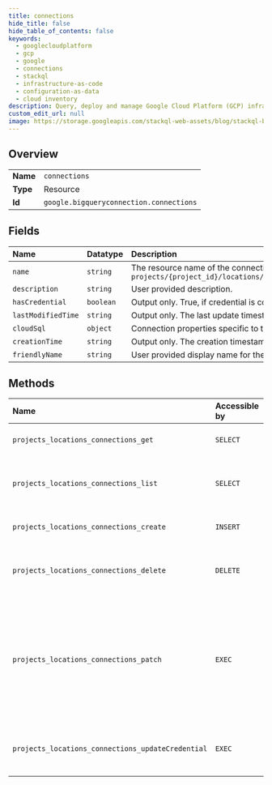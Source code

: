 ```yaml
---
title: connections
hide_title: false
hide_table_of_contents: false
keywords:
  - googlecloudplatform
  - gcp
  - google
  - connections
  - stackql
  - infrastructure-as-code
  - configuration-as-data
  - cloud inventory
description: Query, deploy and manage Google Cloud Platform (GCP) infrastructure and resources using SQL
custom_edit_url: null
image: https://storage.googleapis.com/stackql-web-assets/blog/stackql-blog-post-featured-image.png
---
```

  
    

## Overview
<table><tbody>
<tr><td><b>Name</b></td><td><code>connections</code></td></tr>
<tr><td><b>Type</b></td><td>Resource</td></tr>
<tr><td><b>Id</b></td><td><code>google.bigqueryconnection.connections</code></td></tr>
</tbody></table>

## Fields
| Name | Datatype | Description |
|:-----|:---------|:------------|
| `name` | `string` | The resource name of the connection in the form of: `projects/{project_id}/locations/{location_id}/connections/{connection_id}` |
| `description` | `string` | User provided description. |
| `hasCredential` | `boolean` | Output only. True, if credential is configured for this connection. |
| `lastModifiedTime` | `string` | Output only. The last update timestamp of the connection. |
| `cloudSql` | `object` | Connection properties specific to the Cloud SQL. |
| `creationTime` | `string` | Output only. The creation timestamp of the connection. |
| `friendlyName` | `string` | User provided display name for the connection. |
## Methods
| Name | Accessible by | Required Params | Description |
|:-----|:--------------|:----------------|:------------|
| `projects_locations_connections_get` | `SELECT` | `name` | Returns specified connection. |
| `projects_locations_connections_list` | `SELECT` | `parent` | Returns a list of connections in the given project. |
| `projects_locations_connections_create` | `INSERT` | `parent` | Creates a new connection. |
| `projects_locations_connections_delete` | `DELETE` | `name` | Deletes connection and associated credential. |
| `projects_locations_connections_patch` | `EXEC` | `name` | Updates the specified connection. For security reasons, also resets credential if connection properties are in the update field mask. |
| `projects_locations_connections_updateCredential` | `EXEC` | `name` | Sets the credential for the specified connection. |
